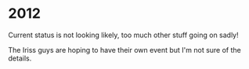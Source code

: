 2012	
========

Current status is not looking likely, too much other stuff going on sadly!

The Iriss guys are hoping to have their own event but I'm not sure of the details.
